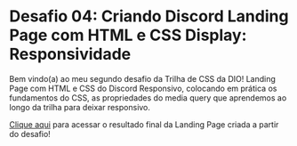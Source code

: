 # Desafio 04: Criando Discord Landing Page com HTML e CSS Display: Responsividade

Bem vindo(a) ao meu segundo desafio da Trilha de CSS da DIO!  Landing Page com HTML e CSS do Discord Responsivo,  colocando em prática os fundamentos do CSS, as propriedades do media query que aprendemos ao longo da trilha para deixar responsivo.

[Clique aqui](https://diogs.github.io/Desafio-CSS-Discord/) para acessar o resultado final da Landing Page criada a partir do desafio!